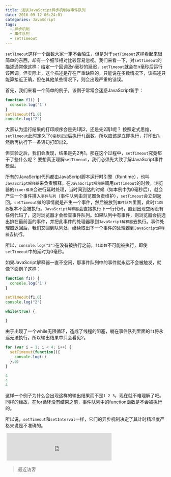 ```yaml
---
title: 浅谈JavaScript异步机制与事件队列
date: 2016-09-12 06:24:01
categories: JavaScript
tags: 
  - 异步机制
  - 事件队列
  - setTimeout
---
```

`setTimeout`这样一个函数大家一定不会陌生，但是对于`setTimeout`这样看起来很简单的东西，却有一个细节相对比较容易忽视。我们来看一下，对`setTimeout`的描述通常像这样：给定一个回调及n毫秒的延迟，`setTimeout`就会在n毫秒后运行该回调。但实际上，这个描述是存在严重缺陷的，只能说在多数情况下，该描述只能算接近正确，但在其他某些情况下，则会出现严重的错误。
<!--more-->
首先，我们来看一个简单的例子，该例子常常会迷惑JavaScript新手：

```javascript
function f1() {
  console.log('1')
}
setTimeout(f1,0)
console.log("2")
```

大家认为运行结果的打印顺序会是先1再2，还是先2再1呢？
按照定式思维，`setTimeout`此时定义了`0毫秒延迟`后执行`f1`函数，所以应该是立即执行，打印出1，然后再执行下一条语句打印出2。

但实验之后，我们会发现，结果是先2再1。那在这个过程中，`setTimeout`究竟都干了些什么呢？
要想真正理解`setTimeout`，我们必须先大致了解JavaScript事件模型。

所有的JavaScript代码都由JavaScript脚本运行时引擎（Runtime），也叫`JavaScript解释器`来负责解释。在`JavaScript解释器`调用`setTimeout`的时候，浏览器的`timer模块`会进行延时处理，当时间到达的时候（如本例中为0毫秒后），就会产生一个事件排入`事件队列`（事件队列由浏览器负责维护），`setTimeout`会立刻返回。`setTimeout`做的事情就是产生一个事件，然后被放到`事件队列`里面，此时`f1函数`根本不会被执行。`JavaScript解释器`会直接执行下一行代码，直到出现空闲没有任何代码了，这时浏览器才会检查事件队列。如果队列中有事件，则浏览器会挑选出排在最前面的事件，并把此事件的处理器移到`JavaScript解释器`去执行。事件处理器返回后，我们又回到队列处，继续取出下一个事件的处理器到`JavaScript解释器`去执行。

所以，`console.log("2")`在没有被执行之前，`f1函数`不可能被执行，即使`setTimeout`中的延时为0毫秒。

如果JavaScript解释器一直不空闲，那事件队列中的事件就永远不会被触发，就像下面例子这样：
```javascript
function f1() {
  console.log('1')
}

setTimeout(f1,0)
console.log("2")

while(true) {
  
}
```

由于出现了一个while无限循环，造成了线程的阻塞，躺在事件队列里面的`f1`将永远无法执行。所以输出结果中只会看见2。

```javascript
for (var i = 1; i < 4; i++) {
  setTimeout(function(){
    console.log(i)
  },0)
}

4
4
4
```

这样一个例子为什么会出现这样的输出结果而不是`1 2 3`，现在就不难理解了吧。同样的缘故，在for循环没有结束之前，事件队列中的function函数是不会被执行的。

所以说，`setTimeout`和`setInterval`一样，它们的异步机制决定了其计时精准度严格来说是不准确的。
<iframe frameborder="no" border="0" marginwidth="0" marginheight="0" width=0 height=0 src="http://music.163.com/outchain/player?type=2&id=426852063&auto=0&height=0"></iframe>
<iframe frameborder="no" border="0" marginwidth="0" marginheight="0" width=330 height=86 src="https://music.163.com/outchain/player?type=2&id=426852063&auto=1&height=66"></iframe>

>最近访客

<div class="ds-recent-visitors" data-num-items="28" data-avatar-size="42" id="ds-recent-visitors"></div>
<br>